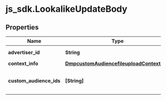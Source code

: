 # js_sdk.LookalikeUpdateBody

## Properties
Name | Type | Description | Notes
------------ | ------------- | ------------- | -------------
**advertiser_id** | **String** | Advertiser ID. | [required] 
**context_info** | [**DmpcustomAudiencefileuploadContextInfo**](DmpcustomAudiencefileuploadContextInfo.md) |  | [optional] 
**custom_audience_ids** | **[String]** | A list of custom audience IDs. | [required] 
